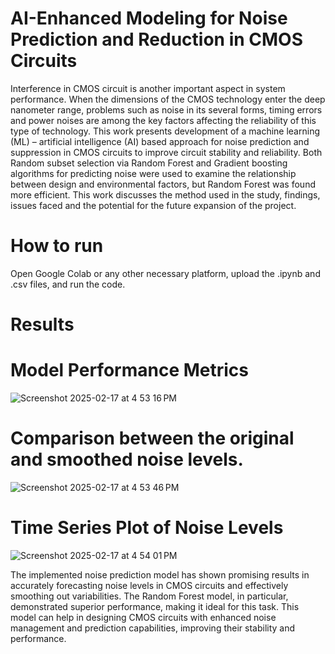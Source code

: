 # AI-Enhanced Modeling for Noise Prediction and Reduction in CMOS Circuits

Interference in CMOS circuit is another important aspect in system performance. When the
dimensions of the CMOS technology enter the deep nanometer range, problems such as
noise in its several forms, timing errors and power noises are among the key factors
affecting the reliability of this type of technology. This work presents development of a
machine learning (ML) – artificial intelligence (AI) based approach for noise prediction and
suppression in CMOS circuits to improve circuit stability and reliability. Both Random subset
selection via Random Forest and Gradient boosting algorithms for predicting noise were
used to examine the relationship between design and environmental factors, but Random
Forest was found more efficient. This work discusses the method used in the study, findings,
issues faced and the potential for the future expansion of the project.

# How to run
Open Google Colab or any other necessary platform, upload the .ipynb and .csv files, and run the code.

# Results
# Model Performance Metrics
![Screenshot 2025-02-17 at 4 53 16 PM](https://github.com/user-attachments/assets/0de2eb0f-733d-435c-a1b7-8c2b6420ece0)
# Comparison between the original and smoothed noise levels.
![Screenshot 2025-02-17 at 4 53 46 PM](https://github.com/user-attachments/assets/7332e02b-9d95-4eaf-bc7e-4d5042a19aa4)
# Time Series Plot of Noise Levels
![Screenshot 2025-02-17 at 4 54 01 PM](https://github.com/user-attachments/assets/da2155ca-0ee6-491c-bcbb-02942e453283)

The implemented noise prediction model has shown promising results in accurately
forecasting noise levels in CMOS circuits and effectively smoothing out variabilities. The
Random Forest model, in particular, demonstrated superior performance, making it ideal for
this task. This model can help in designing CMOS circuits with enhanced noise management
and prediction capabilities, improving their stability and performance.
